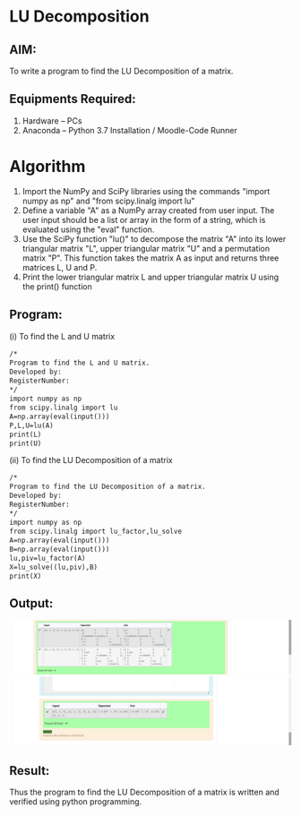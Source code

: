 # LU Decomposition 

## AIM:
To write a program to find the LU Decomposition of a matrix.

## Equipments Required:
1. Hardware – PCs
2. Anaconda – Python 3.7 Installation / Moodle-Code Runner
# Algorithm
1. Import the NumPy and SciPy libraries using the commands "import numpy as np" and "from
scipy.linalg import lu"
2. Define a variable "A" as a NumPy array created from user input. The user input should be a
list or array in the form of a string, which is evaluated using the "eval" function.
3. Use the SciPy function "lu()" to decompose the matrix "A" into its lower triangular matrix "L",
upper triangular matrix "U" and a permutation matrix "P". This function takes the matrix A as
input and returns three matrices L, U and P.
4. Print the lower triangular matrix L and upper triangular matrix U using the print() function

## Program:
(i) To find the L and U matrix
```
/*
Program to find the L and U matrix.
Developed by: 
RegisterNumber: 
*/
import numpy as np
from scipy.linalg import lu
A=np.array(eval(input()))
P,L,U=lu(A)
print(L)
print(U)
```
(ii) To find the LU Decomposition of a matrix
```
/*
Program to find the LU Decomposition of a matrix.
Developed by: 
RegisterNumber: 
*/
import numpy as np
from scipy.linalg import lu_factor,lu_solve
A=np.array(eval(input()))
B=np.array(eval(input()))
lu,piv=lu_factor(A)
X=lu_solve((lu,piv),B)
print(X)
```

## Output:
![model](3.png)
![model](2.png)



## Result:
Thus the program to find the LU Decomposition of a matrix is written and verified using python programming.

